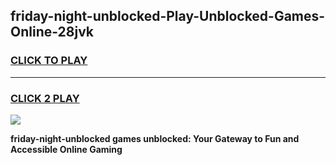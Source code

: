 
## friday-night-unblocked-Play-Unblocked-Games-Online-28jvk
<h3>
<a href="https://premium76.site?title=friday-night-unblocked&ref=25A">CLICK TO PLAY</a></h3>
<hr>

<h3>
<a href="https://premium76.site?title=friday-night-unblocked&ref=25A">CLICK 2 PLAY</a>
  
</h3>

<a href="https://premium76.site?title=friday-night-unblocked&ref=25A"><img src="https://clearcache.store/games.png"></a>


**friday-night-unblocked games unblocked: Your Gateway to Fun and Accessible Online Gaming**
